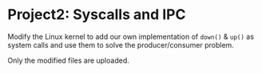 # Project2: Syscalls and IPC

Modify the Linux kernel to add our own implementation of `down()` & `up()` as system calls and use them to solve the producer/consumer problem. 

Only the modified files are uploaded.
